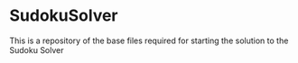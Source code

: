 # SudokuSolver
This is a repository of the base files required for starting the solution to the Sudoku Solver
